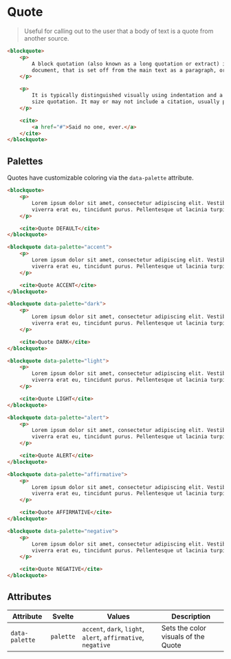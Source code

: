 # Quote

> Useful for calling out to the user that a body of text is a quote from another source.

```html render
<blockquote>
    <p>
        A block quotation (also known as a long quotation or extract) is a quotation in a written
        document, that is set off from the main text as a paragraph, or block of text.
    </p>

    <p>
        It is typically distinguished visually using indentation and a different typeface or smaller
        size quotation. It may or may not include a citation, usually placed at the bottom.
    </p>

    <cite>
        <a href="#">Said no one, ever.</a>
    </cite>
</blockquote>
```

## Palettes

Quotes have customizable coloring via the `data-palette` attribute.

```html render
<blockquote>
    <p>
        Lorem ipsum dolor sit amet, consectetur adipiscing elit. Vestibulum non massa efficitur,
        viverra erat eu, tincidunt purus. Pellentesque ut lacinia turpis.
    </p>

    <cite>Quote DEFAULT</cite>
</blockquote>

<blockquote data-palette="accent">
    <p>
        Lorem ipsum dolor sit amet, consectetur adipiscing elit. Vestibulum non massa efficitur,
        viverra erat eu, tincidunt purus. Pellentesque ut lacinia turpis.
    </p>

    <cite>Quote ACCENT</cite>
</blockquote>

<blockquote data-palette="dark">
    <p>
        Lorem ipsum dolor sit amet, consectetur adipiscing elit. Vestibulum non massa efficitur,
        viverra erat eu, tincidunt purus. Pellentesque ut lacinia turpis.
    </p>

    <cite>Quote DARK</cite>
</blockquote>

<blockquote data-palette="light">
    <p>
        Lorem ipsum dolor sit amet, consectetur adipiscing elit. Vestibulum non massa efficitur,
        viverra erat eu, tincidunt purus. Pellentesque ut lacinia turpis.
    </p>

    <cite>Quote LIGHT</cite>
</blockquote>

<blockquote data-palette="alert">
    <p>
        Lorem ipsum dolor sit amet, consectetur adipiscing elit. Vestibulum non massa efficitur,
        viverra erat eu, tincidunt purus. Pellentesque ut lacinia turpis.
    </p>

    <cite>Quote ALERT</cite>
</blockquote>

<blockquote data-palette="affirmative">
    <p>
        Lorem ipsum dolor sit amet, consectetur adipiscing elit. Vestibulum non massa efficitur,
        viverra erat eu, tincidunt purus. Pellentesque ut lacinia turpis.
    </p>

    <cite>Quote AFFIRMATIVE</cite>
</blockquote>

<blockquote data-palette="negative">
    <p>
        Lorem ipsum dolor sit amet, consectetur adipiscing elit. Vestibulum non massa efficitur,
        viverra erat eu, tincidunt purus. Pellentesque ut lacinia turpis.
    </p>

    <cite>Quote NEGATIVE</cite>
</blockquote>
```

## Attributes

| Attribute      | Svelte    | Values                                                        | Description                         |
| -------------- | --------- | ------------------------------------------------------------- | ----------------------------------- |
| `data-palette` | `palette` | `accent`, `dark`, `light`, `alert`, `affirmative`, `negative` | Sets the color visuals of the Quote |
